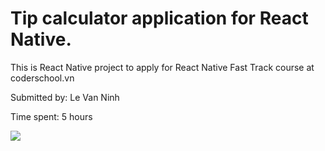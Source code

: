 # Tip calculator application for React Native.

This is React Native project to apply for React Native Fast Track course at coderschool.vn

Submitted by: Le Van Ninh

Time spent: 5 hours

<img src="https://raw.githubusercontent.com/gitvani/TipCalculator/master/tips.gif">

